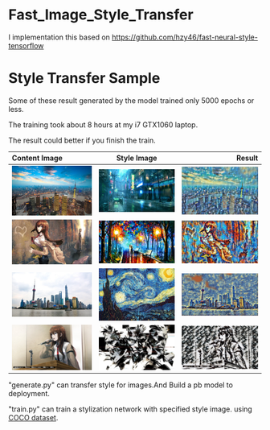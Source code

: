 # Fast_Image_Style_Transfer
I implementation this based on https://github.com/hzy46/fast-neural-style-tensorflow


# Style Transfer Sample
Some of these result generated by the model trained only 5000 epochs or less.

The training took about 8 hours at my i7 GTX1060 laptop.

The result could better if you finish the train.

| Content Image | Style Image | Result |
| :------------ |:---------------:| -----:|
|<img src="https://github.com/cruzsoma/Fast_Image_Style_Transfer/blob/master/images/test3.jpg" width="300" />|<img src="https://github.com/cruzsoma/Fast_Image_Style_Transfer/blob/master/images/CyberPunk4.jpg" width="300" />|<img src="https://github.com/cruzsoma/Fast_Image_Style_Transfer/blob/master/images/CyberPunk4-test3.jpg" width="300" />|
|<img src="https://github.com/cruzsoma/Fast_Image_Style_Transfer/blob/master/images/SG3.jpg" width="300" />|<img src="https://github.com/cruzsoma/Fast_Image_Style_Transfer/blob/master/images/fantasy.jpg" width="300" />|<img src="https://github.com/cruzsoma/Fast_Image_Style_Transfer/blob/master/images/fantasy-SG3.jpg" width="300" />|
|<img src="https://github.com/cruzsoma/Fast_Image_Style_Transfer/blob/master/images/test2.jpg" width="300" />|<img src="https://github.com/cruzsoma/Fast_Image_Style_Transfer/blob/master/images/starry.jpg" width="300" />|<img src="https://github.com/cruzsoma/Fast_Image_Style_Transfer/blob/master/images/starry-test2.jpg" width="300" />|
|<img src="https://github.com/cruzsoma/Fast_Image_Style_Transfer/blob/master/images/SG1.jpg" width="300" />|<img src="https://github.com/cruzsoma/Fast_Image_Style_Transfer/blob/master/images/mgs.jpg" width="300" />|<img src="https://github.com/cruzsoma/Fast_Image_Style_Transfer/blob/master/images/mgs-SG1.jpg" width="300" />|

"generate.py" can transfer style for images.And Build a pb model to deployment.

"train.py" can train a stylization network with specified style image. using [COCO dataset](http://msvocds.blob.core.windows.net/coco2014/train2014.zip).
